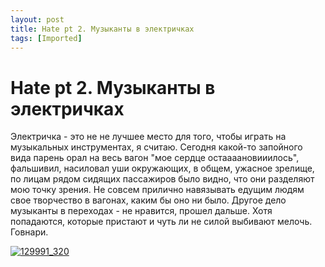 ```yaml
---
layout: post
title: Hate pt 2. Музыканты в электричках
tags: [Imported]
---
```

# Hate pt 2. Музыканты в электричках

Электричка - это не не лучшее место для того, чтобы играть на музыкальных инструментах, я считаю. Сегодня какой-то запойного вида парень орал на весь вагон "мое сердце остаааановииилось", фальшивил, насиловал уши окружающих, в общем, ужасное зрелище, по лицам рядом сидящих пассажиров было видно, что они разделяют мою точку зрения. Не совсем прилично навязывать едущим людям свое творчество в вагонах, каким бы оно ни было.
Другое дело музыканты в переходах - не нравится, прошел дальше. Хотя попадаются, которые пристают и чуть ли не силой выбивают мелочь. Говнари.

[![129991_320](https://vlaim.s3.amazonaws.com/uploads/2014/11/129991_320-225x300.jpg)](https://vlaim.s3.amazonaws.com/uploads/2014/11/129991_320.jpg)